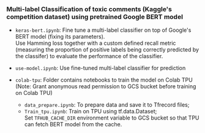 ### Multi-label Classification of toxic comments (Kaggle's competition dataset)  using pretrained Google BERT model 
 * `keras-bert.ipynb`: Fine tune a multi-label classifier on top of Google's BERT model (fixing its parameters).\
    Use Hamming loss together with a custom defined recall metric (measuring the proportion of positive labels being correctly predicted by the classifer) to evaluate the performance of the classifier.

 * `use-model.ipynb`: Use fine-tuned multi-label classifier for prediction
 * `colab-tpu`: Folder contains notebooks to train the model on Colab TPU (Note: Grant anonymous read permission to GCS bucket before training on Colab TPU)
 	- `data_prepare.ipynb`: To prepare data and save it to Tfrecord files; 
    - `Train_tpu.ipynb`: Train on TPU using tf.data.Dataset; 
    <br/>Set `TFHUB_CACHE_DIR` environment variable to GCS bucket so that TPU can fetch BERT model from the cache.
